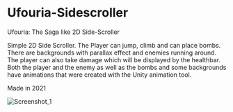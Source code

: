 # Ufouria-Sidescroller
Ufouria: The Saga like 2D Side-Scroller

Simple 2D Side Scroller. The Player can jump, climb and can place bombs. 
There are backgrounds with parallax effect and enemies running around.
The player can also take damage which will be displayed by the healthbar.
Both the player and the enemy as well as the bombs and some backgrounds have animations that were created with the Unity animation tool.

Made in 2021

![Screenshot_1](https://github.com/eXPressoHD/Ufouria-Sidescroller/assets/14182407/05e77585-73c7-41ef-a4ca-f12bba1856b0)
